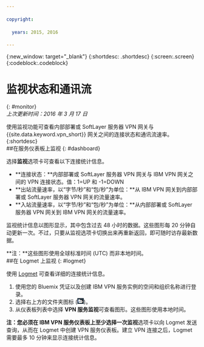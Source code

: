 ```yaml
---

copyright:

  years: 2015, 2016

---
```


{:new_window: target="_blank"}
{:shortdesc: .shortdesc}
{:screen:.screen}
{:codeblock:.codeblock}

# 监视状态和通讯流
{: #monitor}  
*上次更新时间：2016 年 3 月 17 日*  

使用监视功能可查看内部部署或 SoftLayer 服务器 VPN 网关与 {{site.data.keyword.vpn_short}} 网关之间的连接状态和通讯流速率。
{:shortdesc}  
##在服务仪表板上监视
{: #dashboard}

选择**监视**选项卡可查看以下连接统计信息。

* **连接状态：**内部部署或 SoftLayer 服务器 VPN 网关与 IBM VPN 网关之间的 VPN 连接状态。值：1=UP 和 -1=DOWN 
* **出站流量速率，以“字节/秒”和“包/秒”为单位：**从 IBM VPN 网关到内部部署或 SoftLayer 服务器 VPN 网关的流量速率。  
* **入站流量速率，以“字节/秒”和“包/秒”为单位：**从内部部署或 SoftLayer 服务器 VPN 网关到 IBM VPN 网关的流量速率。  

监视统计信息以图形显示，其中包含过去 48 小时的数据。这些图形每 20 分钟自动更新一次。不过，只要从监视选项卡切换出来再重新返回，即可随时访存最新数据。

**注：**这些图形使用全球标准时间 (UTC) 而非本地时间。  
##在 Logmet 上监视
{: #logmet}

使用 [Logmet](https://logmet.{DomainName}) 可查看详细的连接统计信息。 

1. 使用您的 Bluemix 凭证以及创建 IBM VPN 服务实例的空间和组织名称进行登录。  
2. 选择右上方的文件夹图标 (![](images/folder.png))。
3. 从仪表板列表中选择 **VPN 服务监视**可查看图形。这些图形使用本地时间。  

**注：**您必须在 IBM VPN 服务仪表板上至少选择一次**监视**选项卡以向 Logmet 发送查询，从而在 Logmet 中创建 VPN 服务仪表板。建立 VPN 连接之后，Logmet 需要最多 10 分钟来显示连接统计信息。


